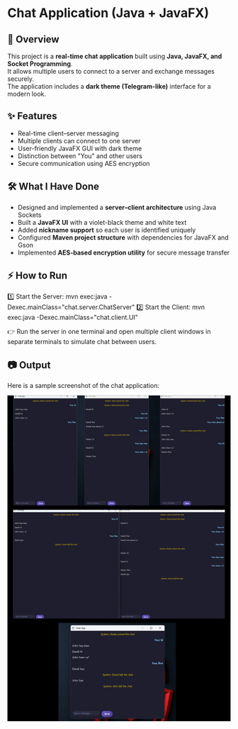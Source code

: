 # Chat Application (Java + JavaFX)

## 📖 Overview
This project is a **real-time chat application** built using **Java, JavaFX, and Socket Programming**.  
It allows multiple users to connect to a server and exchange messages securely.  
The application includes a **dark theme (Telegram-like)** interface for a modern look.

## ✨ Features
- Real-time client–server messaging  
- Multiple clients can connect to one server  
- User-friendly JavaFX GUI with dark theme  
- Distinction between "You" and other users  
- Secure communication using AES encryption  

## 🛠️ What I Have Done
- Designed and implemented a **server–client architecture** using Java Sockets  
- Built a **JavaFX UI** with a violet-black theme and white text  
- Added **nickname support** so each user is identified uniquely  
- Configured **Maven project structure** with dependencies for JavaFX and Gson  
- Implemented **AES-based encryption utility** for secure message transfer  

## ⚡ How to Run
1️⃣ Start the Server: mvn exec:java -Dexec.mainClass="chat.server.ChatServer"
2️⃣ Start the Client: mvn exec:java -Dexec.mainClass="chat.client.UI"

👉 Run the server in one terminal and open multiple client windows in separate terminals to simulate chat between users.

## 📷 Output

Here is a sample screenshot of the chat application:

![Chat Application Screenshot](output.png)


